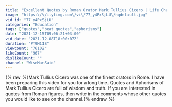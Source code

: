 ```yaml
---
title: "Excellent Quotes by Roman Orator Mark Tullius Cicero | Life Changing Quotes"
image: "https:\/\/i.ytimg.com\/vi\/77_y4PxSjLU\/hqdefault.jpg"
vid_id: "77_y4PxSjLU"
categories: "Education"
tags: ["quotes","beat quotes","aphorisms"]
date: "2021-12-15T09:06:21+03:00"
vid_date: "2021-12-08T18:00:07Z"
duration: "PT9M11S"
viewcount: "76102"
likeCount: "967"
dislikeCount: ""
channel: "WiseManSaid"
---
```

{% raw %}Mark Tullius Cicero was one of the finest orators in Rome. I have been preparing this video for you for a long time. Quotes and Aphorisms of Mark Tullius Cicero are full of wisdom and truth. If you are interested in quotes from Roman figures, then write in the comments whose other quotes you would like to see on the channel.{% endraw %}
